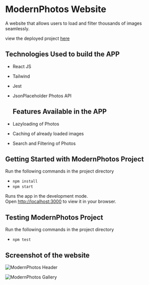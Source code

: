 # ModernPhotos Website
A website that allows users to load and filter thousands of images seamlessly.

view the deployed project [here](https://modern-photos.vercel.app/)


## Technologies Used to build the APP
- React JS
- Tailwind
- Jest
- JsonPlaceholder Photos API

  ## Features Available in the APP
- Lazyloading of Photos
- Caching of already loaded images
- Search and Filtering of Photos

## Getting Started with ModernPhotos Project
Run the following commands in the project directory

- `npm install`
- `npm start`

Runs the app in the development mode.\
Open [http://localhost:3000](http://localhost:3000) to view it in your browser.

## Testing ModernPhotos Project
Run the following commands in the project directory

- `npm test`

## Screenshot of the website
![ModernPhotos Header](https://github.com/mzoyinda/modernPhotos/blob/main/public/header.png)

![ModernPhotos Gallery](https://github.com/mzoyinda/modernPhotos/blob/main/public/gallery.png)
